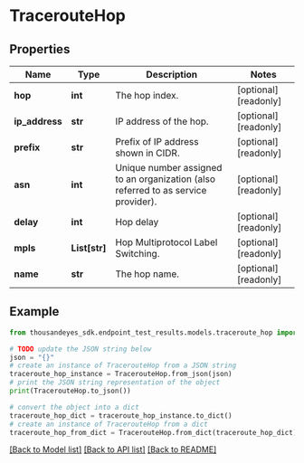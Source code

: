 # TracerouteHop


## Properties

Name | Type | Description | Notes
------------ | ------------- | ------------- | -------------
**hop** | **int** | The hop index. | [optional] [readonly] 
**ip_address** | **str** | IP address of the hop. | [optional] [readonly] 
**prefix** | **str** | Prefix of IP address shown in CIDR. | [optional] [readonly] 
**asn** | **int** | Unique number assigned to an organization (also referred to as service provider). | [optional] [readonly] 
**delay** | **int** | Hop delay | [optional] [readonly] 
**mpls** | **List[str]** | Hop Multiprotocol Label Switching. | [optional] [readonly] 
**name** | **str** | The hop name. | [optional] [readonly] 

## Example

```python
from thousandeyes_sdk.endpoint_test_results.models.traceroute_hop import TracerouteHop

# TODO update the JSON string below
json = "{}"
# create an instance of TracerouteHop from a JSON string
traceroute_hop_instance = TracerouteHop.from_json(json)
# print the JSON string representation of the object
print(TracerouteHop.to_json())

# convert the object into a dict
traceroute_hop_dict = traceroute_hop_instance.to_dict()
# create an instance of TracerouteHop from a dict
traceroute_hop_from_dict = TracerouteHop.from_dict(traceroute_hop_dict)
```
[[Back to Model list]](../README.md#documentation-for-models) [[Back to API list]](../README.md#documentation-for-api-endpoints) [[Back to README]](../README.md)


